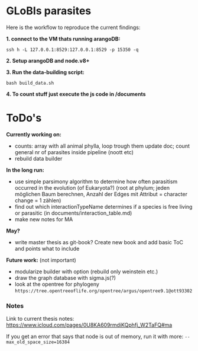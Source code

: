 # GLoBIs parasites

Here is the workflow to reproduce the current findings:

**1. connect to the VM thats running arangoDB:**
```
ssh h -L 127.0.0.1:8529:127.0.0.1:8529 -p 15350 -q
```
**2. Setup arangoDB and node.v8+**

**3. Run the data-building script:**
```
bash build_data.sh
```
**4. To count stuff just execute the js code in /documents**

# ToDo's

**Currently working on:**
- counts: array with all animal phylla, loop trough them update doc; count general nr of parasites inside pipeline (noott etc)
- rebuild data builder

**In the long run:**
- use simple parsimony algorithm to determine how often parasitism occurred in the evolution (of Eukaryota?) (root at phylum; jeden möglichen Baum berechnen, Anzahl der Edges mit Attribut = character change = 1 zählen)
- find out which interactionTypeName determines if a species is free living or parasitic (in documents/interaction_table.md)
- make new notes for MA

**May?**
- write master thesis as git-book? Create new book and add basic ToC and points what to include

**Future work:** (not important)
- modularize builder with option (rebuild only weinstein etc.)
- draw the graph database with sigma.js(?)
- look at the opentree for phylogeny `https://tree.opentreeoflife.org/opentree/argus/opentree9.1@ott93302`


### Notes

Link to current thesis notes: https://www.icloud.com/pages/0U8KA609rmdiKQphfj_W2TaFQ#ma

If you get an error that says that node is out of memory, run it with more: `--max_old_space_size=16384`